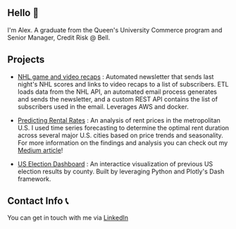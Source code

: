 ## Hello :wave:

I'm Alex. A graduate from the Queen's University Commerce program and Senior Manager, Credit Risk @ Bell. 

## Projects

* [NHL game and video recaps](https://github.com/alexkruczkowski/NHL-video-project) : Automated newsletter that sends last night's NHL scores and links to video recaps to a list of subscribers. ETL loads data from the NHL API, an automated email process generates and sends the newsletter, and a custom REST API contains the list of subscribers used in the email. Leverages AWS and docker. 

* [Predicting Rental Rates](https://github.com/alexkruczkowski/Rental-Rates-Analysis) : An analysis of rent prices in the metropolitan U.S. I used time series forecasting to determine the optimal rent duration across several major U.S. cities based on price trends and seasonality. For more information on the findings and analysis you can check out my [Medium article](https://medium.com/@kruczkowski.ak/how-to-predict-rent-prices-f267db4569d0)!

* [US Election Dashboard](https://github.com/alexkruczkowski/USElectionVisual) : An interactice visualization of previous US election results by county. Built by leveraging Python and Plotly's Dash framework. 

## Contact Info :telephone_receiver:

You can get in touch with me via [LinkedIn](https://www.linkedin.com/in/akruczkowski/)
